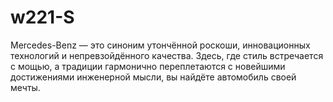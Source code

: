 # w221-S
Mercedes-Benz — это синоним утончённой роскоши, инновационных технологий и непревзойдённого качества. Здесь, где стиль встречается с мощью, а традиции гармонично переплетаются с новейшими достижениями инженерной мысли, вы найдёте автомобиль своей мечты.
